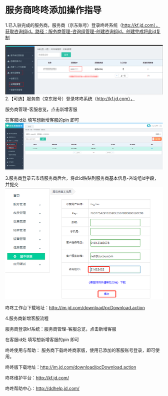 # 服务商咚咚添加操作指导

1.已入驻完成的服务商，服务商（京东账号）登录咚咚系统（http://kf.jd.com），获取咨询组id。路径：服务商管理-咨询组管理-创建咨询组id，创建完成将此id复制

![image](https://github.com/jdcloudcom/cn/blob/edit/documentation/Marketplace/Marketplace/MarketPlace-Image/%E5%92%9A%E5%92%9A1.png)
2.【可选】服务商（京东账号）登录咚咚系统（http://kf.jd.com），

服务商管理-客服总览，点击新增客服

在客服id处 填写想新增客服的pin 即可
![image](https://github.com/jdcloudcom/cn/blob/edit/documentation/Marketplace/Marketplace/MarketPlace-Image/%E5%92%9A%E5%92%9A2.png)

3.服务商登录云市场服务商后台，将此id粘贴到服务商基本信息-咨询组id字段，并提交
![image](https://github.com/jdcloudcom/cn/blob/edit/documentation/Marketplace/Marketplace/MarketPlace-Image/%E5%92%9A%E5%92%9A3.png)

咚咚工作台下载地址：http://im.jd.com/download/pcDownload.action

4.服务商新增客服流程

服务商登录kf系统：服务商管理-客服总览，点击新增客服

在客服id处 填写想新增客服的pin 即可


咚咚使用与帮助：
服务商下载咚咚商家版，使用已添加的客服账号登录，即可使用。

咚咚版下载地址：http://im.jd.com/download/pcDownload.action

咚咚维护平台：http://kf.jd.com/ 

咚咚帮助中心：http://ddhelp.jd.com/
